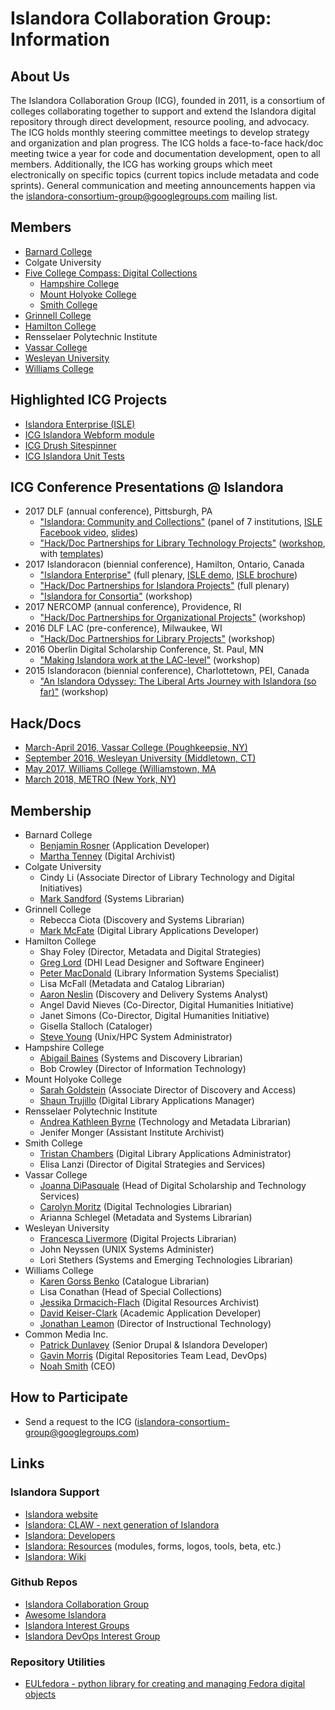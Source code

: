 # Islandora Collaboration Group: Information

## About Us
The Islandora Collaboration Group (ICG), founded in 2011, is a consortium of colleges collaborating together to support and extend the Islandora digital repository through direct development, resource pooling, and advocacy. The ICG holds monthly steering committee meetings to develop strategy and organization and plan progress. The ICG holds a face-to-face hack/doc meeting twice a year for code and documentation development, open to all members. Additionally, the ICG has working groups which meet electronically on specific topics (current topics include metadata and code sprints). General communication and meeting announcements happen via the islandora-consortium-group@googlegroups.com mailing list.

## Members
* [Barnard College](http://digitalcollections.barnard.edu)
* Colgate University
* [Five College Compass: Digital Collections](https://compass.fivecolleges.edu/)
  * [Hampshire College](https://compass.fivecolleges.edu/institution/hampshire-college)
  * [Mount Holyoke College](https://compass.fivecolleges.edu/institution/mount-holyoke-college)
  * [Smith College](https://compass.fivecolleges.edu/institution/smith-college)
* [Grinnell College](https://digital.grinnell.edu/)
* [Hamilton College](http://dhinitiative.org)
* Rensselaer Polytechnic Institute
* [Vassar College](https://digitallibrary.vassar.edu)
* [Wesleyan University](https://digitalcollections.wesleyan.edu/)
* [Williams College](https://unbound.williams.edu)

## Highlighted ICG Projects
* [Islandora Enterprise (ISLE)](https://github.com/Islandora-Collaboration-Group/ISLE)
* [ICG Islandora Webform module](https://github.com/Islandora-Collaboration-Group/icg_information/blob/master/how_to_documentation/help_with_icg_webform__index.md)
* [ICG Drush Sitespinner](https://github.com/Islandora-Collaboration-Group/drush-sitespinner)
* [ICG Islandora Unit Tests](https://github.com/Islandora-Collaboration-Group/icg_islandora_unit_tests)

## ICG Conference Presentations @ Islandora
* 2017 DLF (annual conference), Pittsburgh, PA
  * ["Islandora: Community and Collections"](https://dlfforum2017.sched.com/event/Bzsu/t5b-islandora-community-and-collections) (panel of 7 institutions, [ISLE Facebook video](https://www.facebook.com/archivists.atbarnard/videos/vb.100000636466830/1785595161471682/?type=2&theater), [slides](https://osf.io/2xrpq/))
  * ["Hack/Doc Partnerships for Library Technology Projects"](https://dlfforum2017.sched.com/event/Bzsr/t4c-working-lunch-hackdoc-partnerships-for-library-technology-projects) ([workshop](https://docs.google.com/a/vassar.edu/presentation/d/1gDG4-Tdlpvx6M5rG2uaJUv90IuOmW22v8xpBQpcF0Q4/edit?usp=sharing), with [templates](https://github.com/Islandora-Collaboration-Group/icg_information/tree/master/templates_how_to_run_a_hack_doc))
* 2017 Islandoracon (biennial conference), Hamilton, Ontario, Canada
  * ["Islandora Enterprise"](https://docs.google.com/presentation/d/1wj95Dxu4iVt98rahj3QEp73xLFlsAmr_lrjhbzU2jCQ/edit?usp=sharing) (full plenary, [ISLE demo](https://www.youtube.com/watch?v=F30M-x-O1kM), [ISLE brochure](https://drive.google.com/file/d/0BwWnQmDKeQGBUXg2RTFXdFZuUmM/view?usp=sharing))
  * ["Hack/Doc Partnerships for Islandora Projects"](https://docs.google.com/presentation/d/1s0foVJVtNUVb1HJWPhZitHPwzoLfY5fxYCAejLtNAhI/edit?usp=sharing) (full plenary)
  * ["Islandora for Consortia"](https://docs.google.com/presentation/d/1h8e53VHPC6kb7NdBD-o2oz2V9B2sVb6s6FUD9hfUcn8/edit?usp=sharing) (workshop)
* 2017 NERCOMP (annual conference), Providence, RI
  * ["Hack/Doc Partnerships for Organizational Projects"](https://events.educause.edu/nercomp-annual-conference/2017/agenda/hackdoc-partnerships-for-organizational-projects) (workshop)
* 2016 DLF LAC (pre-conference), Milwaukee, WI
  * ["Hack/Doc Partnerships for Library Projects"](https://dlfforum2016.sched.org/event/8LFu/s4c-hackdoc-partnerships-for-library-projects) (workshop)
* 2016 Oberlin Digital Scholarship Conference, St. Paul, MN
  * ["Making Islandora work at the LAC-level"](https://www.macalester.edu/library/oberlindsconference/schedule.html#) (workshop)
* 2015 Islandoracon (biennial conference), Charlottetown, PEI, Canada
    * ["An Islandora Odyssey: The Liberal Arts Journey with Islandora (so far)"](https://islandora.ca/camps/conference2015/schedule) (workshop)
    
## Hack/Docs
* [March-April 2016, Vassar College (Poughkeepsie, NY)](https://github.com/Islandora-Collaboration-Group/icg_information/blob/master/hack_docs/meetings/01_Vassar_2016.md)
* [September 2016, Wesleyan University (Middletown, CT)](https://github.com/Islandora-Collaboration-Group/icg_information/blob/master/hack_docs/meetings/02_Wesleyan_2016.md)
* [May 2017, Williams College (Williamstown, MA](https://github.com/Islandora-Collaboration-Group/icg_information/blob/master/hack_docs/meetings/03_Williams_2017.md)
* [March 2018, METRO (New York, NY)](https://islandora-collaboration-group.github.io/icg_information/hack_docs/METRO/)

## Membership
* Barnard College
  * [Benjamin Rosner](https://github.com/br2490) (Application Developer)
  * [Martha Tenney](https://github.com/MarthaTenney) (Digital Archivist)
* Colgate University
  * Cindy Li (Associate Director of Library Technology and Digital Initiatives)
  * [Mark Sandford](https://github.com/marksandford) (Systems Librarian)
* Grinnell College
  * Rebecca Ciota (Discovery and Systems Librarian)
  * [Mark McFate](https://github.com/McFateM) (Digital Library Applications Developer)
* Hamilton College
  * Shay Foley (Director, Metadata and Digital Strategies)
  * [Greg Lord](https://github.com/gplord) (DHI Lead Designer and Software Engineer)
  * [Peter MacDonald](https://github.com/dhinitiative) (Library Information Systems Specialist)
  * Lisa McFall (Metadata and Catalog Librarian)
  * [Aaron Neslin](https://github.com/aneslin) (Discovery and Delivery Systems Analyst)
  * Angel David Nieves (Co-Director, Digital Humanities Initiative)
  * Janet Simons (Co-Director, Digital Humanities Initiative)
  * Gisella Stalloch (Cataloger)
  * [Steve Young](https://github.com/hamhpc) (Unix/HPC System Administrator)
* Hampshire College
  * [Abigail Baines](https://github.com/abigaildiscovers) (Systems and Discovery Librarian)
  * Bob Crowley (Director of Information Technology)
* Mount Holyoke College
  * [Sarah Goldstein](https://github.com/sgoldste) (Associate Director of Discovery and Access)
  * [Shaun Trujillo](https://github.com/shauntru) (Digital Library Applications Manager)
* Rensselaer Polytechnic Institute
  * [Andrea Kathleen Byrne](andreakb) (Technology and Metadata Librarian)
  * Jenifer Monger (Assistant Institute Archivist)
* Smith College
  * [Tristan Chambers](https://github.com/TristanSmithlib) (Digital Library Applications Administrator)
  * Elisa Lanzi (Director of Digital Strategies and Services)
* Vassar College
  * [Joanna DiPasquale](https://github.com/jjdipasquale) (Head of Digital Scholarship and Technology Services)
  * [Carolyn Moritz](https://github.com/exsilica) (Digital Technologies Librarian)
  * Arianna Schlegel (Metadata and Systems Librarian)
* Wesleyan University
  * [Francesca Livermore](https://github.com/bookishgirl) (Digital Projects Librarian)
  * John Neyssen (UNIX Systems Administer)
  * Lori Stethers (Systems and Emerging Technologies Librarian)
* Williams College
  * [Karen Gorss Benko](https://github.com/kgb1420) (Catalogue Librarian)
  * Lisa Conathan (Head of Special Collections)
  * [Jessika Drmacich-Flach](https://github.com/jgd1) (Digital Resources Archivist)
  * [David Keiser-Clark](https://github.com/dwk2) (Academic Application Developer)
  * [Jonathan Leamon](https://github.com/jmleamon) (Director of Instructional Technology)
* Common Media Inc.
  * [Patrick Dunlavey](https://github.com/patdunlavey) (Senior Drupal & Islandora Developer)
  * [Gavin Morris](https://github.com/g7morris) (Digital Repositories Team Lead, DevOps)
  * [Noah Smith](https://github.com/noahwsmith) (CEO)


## How to Participate
* Send a request to the ICG (islandora-consortium-group@googlegroups.com)

## Links

### Islandora Support
* [Islandora website](https://islandora.ca)
* [Islandora: CLAW - next generation of Islandora](https://islandora.ca/CLAW)
* [Islandora: Developers](https://islandora.ca/developers)
* [Islandora: Resources](https://islandora.ca/resources) (modules, forms, logos, tools, beta, etc.)
* [Islandora: Wiki](https://github.com/islandora/islandora/wiki)

### Github Repos
* [Islandora Collaboration Group](https://github.com/Islandora-Collaboration-Group)
* [Awesome Islandora](https://github.com/Islandora-Labs/islandora_awesome)
* [Islandora Interest Groups](https://github.com/islandora-interest-groups)
* [Islandora DevOps Interest Group](https://github.com/islandora-interest-groups/Islandora-DevOps-Interest-Group/tree/master/meetings)

### Repository Utilities
* [EULfedora - python library for creating and managing Fedora digital objects](http://eulfedora.readthedocs.io/en/1.7.2/)
